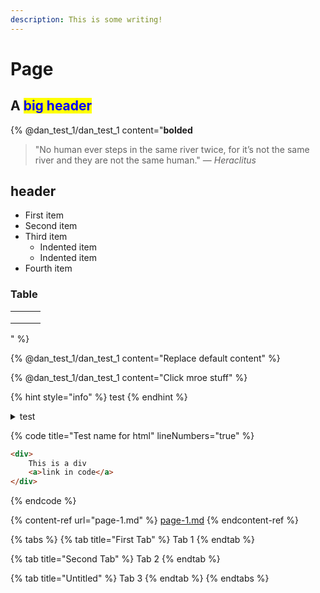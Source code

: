 ```yaml
---
description: This is some writing!
---
```


# Page

## A <mark style="color:blue;">big header</mark>



{% @dan_test_1/dan_test_1 content="**bolded** 

> "No human ever steps in the same river twice, for it’s not the same river and they are not the same human." — _Heraclitus_

## header

- First item
- Second item
- Third item
    - Indented item
    - Indented item
- Fourth item

### Table

|   |   |   |
| - | - | - |
|   |   |   |
|   |   |   |
|   |   |   |
" %}

{% @dan_test_1/dan_test_1 content="Replace default content" %}



{% @dan_test_1/dan_test_1 content="Click mroe stuff" %}

{% hint style="info" %}
test
{% endhint %}

<details>

<summary>test</summary>

test

more

even more



</details>



{% code title="Test name for html" lineNumbers="true" %}
```html
<div>
    This is a div
    <a>link in code</a>
</div>
```
{% endcode %}

{% content-ref url="page-1.md" %}
[page-1.md](page-1.md)
{% endcontent-ref %}

{% tabs %}
{% tab title="First Tab" %}
Tab 1
{% endtab %}

{% tab title="Second Tab" %}
Tab 2
{% endtab %}

{% tab title="Untitled" %}
Tab 3
{% endtab %}
{% endtabs %}
